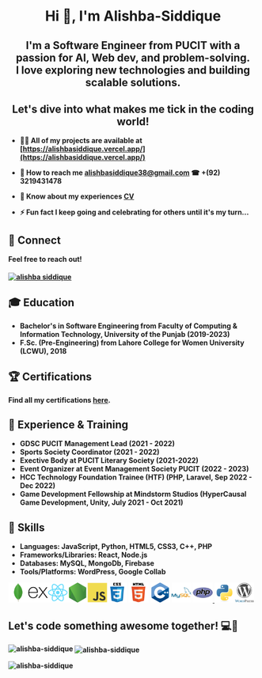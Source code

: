 <h1 align="center">Hi 👋, I'm Alishba-Siddique</h1>
<h2 align="center">I'm a <b>Software Engineer<b> from PUCIT with a passion for <strong>AI, Web dev, and problem-solving</strong>.<br />I love exploring new technologies and building scalable solutions.</h2>
<h2 align="center"> Let's dive into what makes me tick in the coding world!</h2>


- 👩‍💻 All of my projects are available at [https://alishbasiddique.vercel.app/](https://alishbasiddique.vercel.app/)

- 📧 How to reach me **alishbasiddique38@gmail.com ☎ +(92) 3219431478**

- 📄 Know about my experiences [CV](https://drive.google.com/file/d/1OEvEUdVPhFXge6-v9OhepoPG2mXAaB9g/view?usp=drive_link)

- ⚡ Fun fact **I keep going and celebrating for others until it's my turn...**

## 🤝 Connect
<p align="left">
Feel free to reach out!
<br><br>
<a href="https://linkedin.com/in/alishba-siddique" target="blank"><img align="center" src="https://raw.githubusercontent.com/rahuldkjain/github-profile-readme-generator/master/src/images/icons/Social/linked-in-alt.svg" alt="alishba siddique" height="30" width="40" /></a>
</p>


## 🎓 Education
- **Bachelor's in Software Engineering** from Faculty of Computing & Information Technology, University of the Punjab (2019-2023)
- **F.Sc. (Pre-Engineering)** from Lahore College for Women University (LCWU), 2018

## 🏆 Certifications
Find all my certifications [here](https://github.com/Alishba-Siddique/Certificates#certificates).

## 💼 Experience & Training
- **GDSC PUCIT Management Lead** (2021 - 2022)
- **Sports Society Coordinator** (2021 - 2022)
- **Exective Body at PUCIT Literary Society** (2021-2022)
- **Event Organizer at Event Management Society PUCIT** (2022 - 2023)
- **HCC Technology Foundation Trainee (HTF)** (PHP, Laravel, Sep 2022 - Dec 2022)
- **Game Development Fellowship at Mindstorm Studios** (HyperCausal Game Development, Unity, July 2021 - Oct 2021)


## 🚀 Skills
- **Languages:** JavaScript, Python, HTML5, CSS3, C++, PHP
- **Frameworks/Libraries:** React, Node.js
- **Databases:** MySQL, MongoDb, Firebase
- **Tools/Platforms:** WordPress, Google Collab

<p align="left"> <a href="https://www.mongodb.com/mern-stack#:~:text=MERN%20stands%20for%20MongoDB%2C%20Express,a%20client%2Dside%20JavaScript%20framework" target="_blank" rel="noreferrer"><img src="https://raw.githubusercontent.com/devicons/devicon/master/icons/mongodb/mongodb-original.svg" alt= MERN  width="40" height="40" /><a href="https://www.mongodb.com/mern-stack#:~:text=MERN%20stands%20for%20MongoDB%2C%20Express,a%20client%2Dside%20JavaScript%20framework" target="_blank" rel="noreferrer"><img src="https://raw.githubusercontent.com/devicons/devicon/master/icons/express/express-original.svg" alt= MERN  width="40" height="40" /><a href="https://www.mongodb.com/mern-stack#:~:text=MERN%20stands%20for%20MongoDB%2C%20Express,a%20client%2Dside%20JavaScript%20framework" target="_blank" rel="noreferrer"><img src="https://raw.githubusercontent.com/devicons/devicon/master/icons/react/react-original.svg" alt= MERN  width="40" height="40" /><a href="https://www.mongodb.com/mern-stack#:~:text=MERN%20stands%20for%20MongoDB%2C%20Express,a%20client%2Dside%20JavaScript%20framework" target="_blank" rel="noreferrer"><img src="https://raw.githubusercontent.com/devicons/devicon/master/icons/nodejs/nodejs-original.svg" alt= MERN  width="40" height="40" /><a href="https://developer.mozilla.org/en-US/docs/Web/JavaScript" target="_blank" rel="noreferrer"><img src="https://raw.githubusercontent.com/devicons/devicon/master/icons/javascript/javascript-original.svg" alt="javascript" width="40" height="40"/><a href="https://www.w3schools.com/css/" target="_blank" rel="noreferrer"><img src="https://raw.githubusercontent.com/devicons/devicon/master/icons/css3/css3-original-wordmark.svg" alt="css3" width="40" height="40"/></a> <a href="https://www.w3.org/html/" target="_blank" rel="noreferrer"><img src="https://raw.githubusercontent.com/devicons/devicon/master/icons/html5/html5-original-wordmark.svg" alt="html5" width="40" height="40"/></a> <a href="https://www.w3schools.com/cpp/" target="_blank" rel="noreferrer"><img src="https://raw.githubusercontent.com/devicons/devicon/master/icons/cplusplus/cplusplus-original.svg" alt="cplusplus" width="40" height="40"/></a> <a href="https://www.mysql.com/" target="_blank" rel="noreferrer"><img src="https://raw.githubusercontent.com/devicons/devicon/master/icons/mysql/mysql-original-wordmark.svg" alt="mysql" width="40" height="40"/></a> <a href="https://www.php.net" target="_blank" rel="noreferrer"><img src="https://raw.githubusercontent.com/devicons/devicon/master/icons/php/php-original.svg" alt="php" width="40" height="40"/> </a> <a href="https://www.python.org" target="_blank" rel="noreferrer"><img src="https://raw.githubusercontent.com/devicons/devicon/master/icons/python/python-original.svg" alt="python" width="40" height="40"/></a><a href="https://www.python.org" target="_blank" rel="noreferrer"><img src="https://raw.githubusercontent.com/devicons/devicon/master/icons/wordpress/wordpress-original.svg" alt="wordpress" width="40" height="40"/></a>



## Let's code something awesome together! 💻🚀

<p><img align="left" src="https://github-readme-stats.vercel.app/api/top-langs?username=alishba-siddique&show_icons=true&locale=en&layout=compact" alt="alishba-siddique" /></p>

<p>&nbsp;<img align="center" src="https://github-readme-stats.vercel.app/api?username=alishba-siddique&show_icons=true&locale=en" alt="alishba-siddique" /></p>

<p><img align="center" src="https://github-readme-streak-stats.herokuapp.com/?user=Alishba-Siddique" alt="alishba-siddique" /></p>
